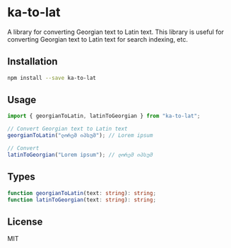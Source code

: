 # ka-to-lat

A library for converting Georgian text to Latin text. This library is useful for converting Georgian text to Latin text for search indexing, etc.

## Installation

```bash
npm install --save ka-to-lat
```

## Usage

```javascript
import { georgianToLatin, latinToGeorgian } from "ka-to-lat";

// Convert Georgian text to Latin text
georgianToLatin("ლორემ იპსუმ"); // Lorem ipsum

// Convert
latinToGeorgian("Lorem ipsum"); // ლორემ იპსუმ
```

## Types

```typescript
function georgianToLatin(text: string): string;
function latinToGeorgian(text: string): string;
```

## License

MIT